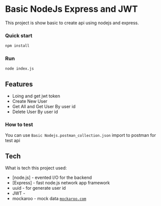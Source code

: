 # Basic NodeJs Express and JWT

This project is show basic to create api using nodejs and express.

### Quick start
```bash
npm install
```
### Run
```bash
node index.js
```
## Features
- Loing and get jwt token
- Create New User
- Get All and Get User By user id
- Delete User By user id

### How to test
You can use `Basic Nodejs.postman_collection.json` import to postman for test api

## Tech

What is tech this project used:

- [node.js] - evented I/O for the backend
- [Express] - fast node.js network app framework
- uuid - for generate user id
- JWT - 
- mockaroo - mock data [`mockaroo.com`](https://www.mockaroo.com/)
